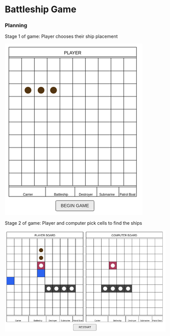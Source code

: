 # Battleship Game

### Planning

Stage 1 of game:
Player chooses their ship placement

![Wireframe1](./resources/wireframe1.png)

Stage 2 of game:
Player and computer pick cells to find the ships

![Wireframe2](./resources/wireframe2.png)
